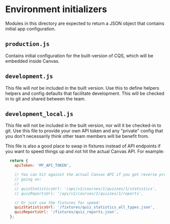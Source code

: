 # Environment initializers

Modules in this directory are expected to return a JSON object that contains
initial app configuration.

## `production.js`

Contains initial configuration for the built-version of CQS, which will be
embedded inside Canvas.

## `development.js`

This file will *not* be included in the built version. Use this to define
helpers helpers and config defaults that facilitate development. This will be
checked in to git and shared between the team.

## `development_local.js`

This file will not be included in the built version, nor will it be checked-in
to git. Use this file to provide your own API token and any "private" config
that you don't necessarily think other team members will be benefit from.

This file is also a good place to swap in fixtures instead of API endpoints if
you want to speed things up and not hit the actual Canvas API. For example:

```javascript
  return {
    apiToken: 'MY_API_TOKEN',

    // You can hit against the actual Canvas API if you got reverse proxy
    // going on:
    //
    // quizStatisticsUrl: '/api/v1/courses/1/quizzes/1/statistics',
    // quizReportsUrl: '/api/v1/courses/1/quizzes/1/reports',

    // Or just use the fixtures for speed:
    quizStatisticsUrl: '/fixtures/quiz_statistics_all_types.json',
    quizReportsUrl: '/fixtures/quiz_reports.json',
  };
```